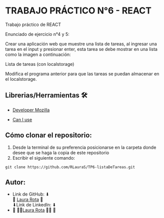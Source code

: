 # TRABAJO PRÁCTICO N°6 - REACT

Trabajo práctico de REACT

Enunciado de ejercicio n°4 y 5:

Crear una aplicación web que  muestre una lista de tareas, al ingresar una tarea en el input y presionar enter, esta tarea se debe mostrar en una lista como la imagen a continuación:


Lista de tareas (con localstorage)

Modifica el programa anterior para que las tareas se puedan almacenar en el localstorage.


## Librerias/Herramientas 🛠
- [Developer Mozilla](https://developer.mozilla.org/es/docs/Web/JavaScript)

- [Can I use](https://caniuse.com/?cats=JS&statuses=all)


 ## Cómo clonar el repositorio:
1. Desde la terminal de su preferencia posicionarse en la carpeta donde desee que se haga la copia de este repositorio
2. Escribir el siguiente comando:
```
git clone https://github.com/RLauraS/TP6-listaDeTareas.git
```

## Autor:
- Link de GitHub: ⬇ <br>
💜 [Laura Rota](https://github.com/RLauraS) 💜<br>
⬇Link de LinkedIn: ⬇ <br>
- 💜 👩‍💻[Laura Rota](https://www.linkedin.com/in/laura-rota-51699b243/?original_referer=) 👩‍💻 💜